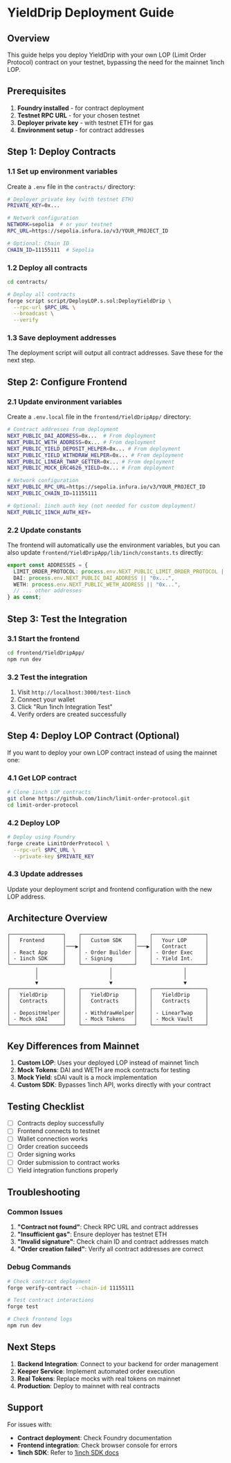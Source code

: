 # YieldDrip Deployment Guide

## Overview

This guide helps you deploy YieldDrip with your own LOP (Limit Order Protocol) contract on your testnet, bypassing the need for the mainnet 1inch LOP.

## Prerequisites

1. **Foundry installed** - for contract deployment
2. **Testnet RPC URL** - for your chosen testnet
3. **Deployer private key** - with testnet ETH for gas
4. **Environment setup** - for contract addresses

## Step 1: Deploy Contracts

### 1.1 Set up environment variables

Create a `.env` file in the `contracts/` directory:

```bash
# Deployer private key (with testnet ETH)
PRIVATE_KEY=0x...

# Network configuration
NETWORK=sepolia  # or your testnet
RPC_URL=https://sepolia.infura.io/v3/YOUR_PROJECT_ID

# Optional: Chain ID
CHAIN_ID=11155111  # Sepolia
```

### 1.2 Deploy all contracts

```bash
cd contracts/

# Deploy all contracts
forge script script/DeployLOP.s.sol:DeployYieldDrip \
  --rpc-url $RPC_URL \
  --broadcast \
  --verify
```

### 1.3 Save deployment addresses

The deployment script will output all contract addresses. Save these for the next step.

## Step 2: Configure Frontend

### 2.1 Update environment variables

Create a `.env.local` file in the `frontend/YieldDripApp/` directory:

```bash
# Contract addresses from deployment
NEXT_PUBLIC_DAI_ADDRESS=0x...  # From deployment
NEXT_PUBLIC_WETH_ADDRESS=0x... # From deployment
NEXT_PUBLIC_YIELD_DEPOSIT_HELPER=0x... # From deployment
NEXT_PUBLIC_YIELD_WITHDRAW_HELPER=0x... # From deployment
NEXT_PUBLIC_LINEAR_TWAP_GETTER=0x... # From deployment
NEXT_PUBLIC_MOCK_ERC4626_YIELD=0x... # From deployment

# Network configuration
NEXT_PUBLIC_RPC_URL=https://sepolia.infura.io/v3/YOUR_PROJECT_ID
NEXT_PUBLIC_CHAIN_ID=11155111

# Optional: 1inch auth key (not needed for custom deployment)
NEXT_PUBLIC_1INCH_AUTH_KEY=
```

### 2.2 Update constants

The frontend will automatically use the environment variables, but you can also update `frontend/YieldDripApp/lib/1inch/constants.ts` directly:

```typescript
export const ADDRESSES = {
  LIMIT_ORDER_PROTOCOL: process.env.NEXT_PUBLIC_LIMIT_ORDER_PROTOCOL || "0x...",
  DAI: process.env.NEXT_PUBLIC_DAI_ADDRESS || "0x...",
  WETH: process.env.NEXT_PUBLIC_WETH_ADDRESS || "0x...",
  // ... other addresses
} as const;
```

## Step 3: Test the Integration

### 3.1 Start the frontend

```bash
cd frontend/YieldDripApp/
npm run dev
```

### 3.2 Test the integration

1. Visit `http://localhost:3000/test-1inch`
2. Connect your wallet
3. Click "Run 1inch Integration Test"
4. Verify orders are created successfully

## Step 4: Deploy LOP Contract (Optional)

If you want to deploy your own LOP contract instead of using the mainnet one:

### 4.1 Get LOP contract

```bash
# Clone 1inch LOP contracts
git clone https://github.com/1inch/limit-order-protocol.git
cd limit-order-protocol
```

### 4.2 Deploy LOP

```bash
# Deploy using Foundry
forge create LimitOrderProtocol \
  --rpc-url $RPC_URL \
  --private-key $PRIVATE_KEY
```

### 4.3 Update addresses

Update your deployment script and frontend configuration with the new LOP address.

## Architecture Overview

```
┌─────────────────┐    ┌─────────────────┐    ┌─────────────────┐
│   Frontend      │    │   Custom SDK    │    │   Your LOP      │
│                 │───▶│                 │───▶│   Contract      │
│ - React App     │    │ - Order Builder │    │ - Order Exec    │
│ - 1inch SDK     │    │ - Signing       │    │ - Yield Int.    │
└─────────────────┘    └─────────────────┘    └─────────────────┘
         │                       │                       │
         │                       │                       │
         ▼                       ▼                       ▼
┌─────────────────┐    ┌─────────────────┐    ┌─────────────────┐
│   YieldDrip     │    │   YieldDrip     │    │   YieldDrip     │
│   Contracts     │    │   Contracts     │    │   Contracts     │
│                 │    │                 │    │                 │
│ - DepositHelper │    │ - WithdrawHelper│    │ - LinearTwap    │
│ - Mock sDAI     │    │ - Mock Tokens   │    │ - Mock Vault    │
└─────────────────┘    └─────────────────┘    └─────────────────┘
```

## Key Differences from Mainnet

1. **Custom LOP**: Uses your deployed LOP instead of mainnet 1inch
2. **Mock Tokens**: DAI and WETH are mock contracts for testing
3. **Mock Yield**: sDAI vault is a mock implementation
4. **Custom SDK**: Bypasses 1inch API, works directly with your contract

## Testing Checklist

- [ ] Contracts deploy successfully
- [ ] Frontend connects to testnet
- [ ] Wallet connection works
- [ ] Order creation succeeds
- [ ] Order signing works
- [ ] Order submission to contract works
- [ ] Yield integration functions properly

## Troubleshooting

### Common Issues

1. **"Contract not found"**: Check RPC URL and contract addresses
2. **"Insufficient gas"**: Ensure deployer has testnet ETH
3. **"Invalid signature"**: Check chain ID and contract addresses match
4. **"Order creation failed"**: Verify all contract addresses are correct

### Debug Commands

```bash
# Check contract deployment
forge verify-contract --chain-id 11155111

# Test contract interactions
forge test

# Check frontend logs
npm run dev
```

## Next Steps

1. **Backend Integration**: Connect to your backend for order management
2. **Keeper Service**: Implement automated order execution
3. **Real Tokens**: Replace mocks with real tokens on mainnet
4. **Production**: Deploy to mainnet with real contracts

## Support

For issues with:
- **Contract deployment**: Check Foundry documentation
- **Frontend integration**: Check browser console for errors
- **1inch SDK**: Refer to [1inch SDK docs](https://github.com/1inch/limit-order-sdk) 
